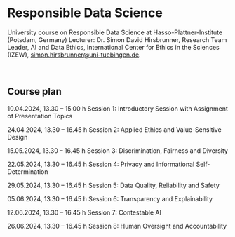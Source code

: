 # Responsible Data Science
University course on Responsible Data Science at Hasso-Plattner-Institute (Potsdam, Germany)
Lecturer: Dr. Simon David Hirsbrunner, Research Team Leader, AI and Data Ethics, International Center for Ethics in the Sciences (IZEW), simon.hirsbrunner@uni-tuebingen.de.   
<br>
<br>




## Course plan

10.04.2024, 13.30 – 15.00 h
Session 1: Introductory Session with Assignment of Presentation Topics

24.04.2024, 13.30 – 16.45 h
Session 2: Applied Ethics and Value-Sensitive Design

15.05.2024, 13.30 – 16.45 h
Session 3: Discrimination, Fairness and Diversity

22.05.2024, 13.30 – 16.45 h
Session 4: Privacy and Informational Self-Determination

29.05.2024, 13.30 – 16.45 h
Session 5: Data Quality, Reliability and Safety

05.06.2024, 13.30 – 16.45 h
Session 6: Transparency and Explainability

12.06.2024, 13.30 – 16.45 h
Session 7: Contestable AI

26.06.2024, 13.30 – 16.45 h
Session 8: Human Oversight and Accountability

<br>
<br>

